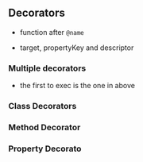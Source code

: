 ## Decorators

- function after `@name`

- target, propertyKey and descriptor

### Multiple decorators

- the first to exec is the one in above

### Class Decorators

### Method Decorator

### Property Decorato